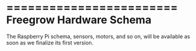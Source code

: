 ========================
Freegrow Hardware Schema
========================

The Raspberry Pi schema, sensors, motors, and so on, will be available as soon as we finalize its first version.
